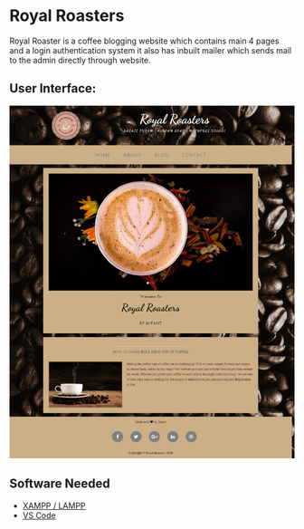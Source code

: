 # Royal Roasters
Royal Roaster is a coffee blogging website which contains main 4 pages and a login authentication system it also has inbuilt mailer which sends mail to the admin directly through website. 

## User Interface: 
![alt text](img/userinterface.png "Logo Title Text 1")

## Software Needed 
- [XAMPP / LAMPP](https://www.apachefriends.org/index.html)
- [VS Code](https://code.visualstudio.com/)


